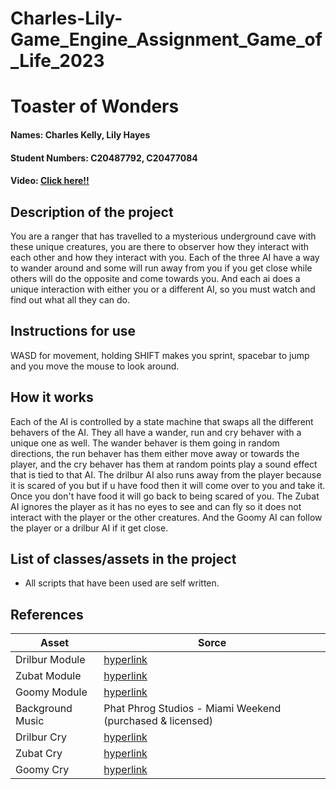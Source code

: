 # Charles-Lily-Game_Engine_Assignment_Game_of_Life_2023

# Toaster of Wonders

#### Names: Charles Kelly, Lily Hayes

#### Student Numbers: C20487792, C20477084

#### Video: [Click here!!]()

## Description of the project
You are a ranger that has travelled to a mysterious underground cave with these unique creatures, you are there  to observer how they interact with each other and how they interact with you. Each of the three AI have a way to wander around and some will run away from you if you get close while others will do the opposite and come towards you. And each ai does a unique interaction with either you or a different AI, so you must watch and find out what all they can do.

## Instructions for use
WASD for movement, holding SHIFT makes you sprint, spacebar to jump and you move the mouse to look around.

## How it works
Each of the AI is controlled by a state machine that swaps all the different behavers of the AI. They all have a wander, run and cry behaver with a unique one as well. The wander behaver is them going in random directions, the run behaver has them either move away or towards the player, and the cry behaver has them at random points play a sound effect that is tied to that AI. The drilbur AI also runs away from the player because it is scared of you but if u have food then it will come over to you and take it. Once you don't have food it will go back to being scared of you. The Zubat AI ignores the player as it has no eyes to see and can fly so it does not interact with the player or the other creatures. And the Goomy AI can follow the player or a drilbur AI if it get close.

## List of classes/assets in the project
+	All scripts that have been used are self written.

## References
| Asset| Sorce |
|-----------|-----------|
| Drilbur Module | [hyperlink](https://www.models-resource.com/3ds/pokemonsupermysterydungeon/model/43001/) |
| Zubat Module | 	[hyperlink](https://www.models-resource.com/3ds/pokemonxy/model/8668/) | 
| Goomy Module | 	[hyperlink](https://www.models-resource.com/nintendo_switch/pokemonscarletviolet/model/58979/) | 
| Background Music | Phat Phrog Studios - Miami Weekend (purchased & licensed)| 
| Drilbur Cry | [hyperlink](https://play.pokemonshowdown.com/audio/cries/)| 
| Zubat Cry | [hyperlink](https://play.pokemonshowdown.com/audio/cries/)| 
| Goomy Cry | [hyperlink](https://play.pokemonshowdown.com/audio/cries/)| 

